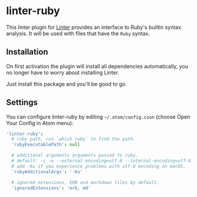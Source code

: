 # linter-ruby

This linter plugin for [Linter](https://github.com/AtomLinter/Linter) provides
an interface to Ruby's builtin syntax analysis. It will be used with files that
have the `Ruby` syntax.

## Installation

On first activation the plugin will install all dependencies automatically, you
no longer have to worry about installing Linter.

Just install this package and you'll be good to go.

## Settings

You can configure linter-ruby by editing `~/.atom/config.cson` (choose Open
Your Config in Atom menu):

```coffeescript
'linter-ruby':
  # ruby path. run `which ruby` to find the path.
  'rubyExecutablePath': null

  # additional arguments arguments passed to ruby.
  # default: -c -w --external-encoding=utf-8 --internal-encoding=utf-8
  # add -Ku if you experience problems with utf-8 encoding on macOS.
  'rubyAdditionalArgs': '-Ku'

  # ignored extensions, ERB and markdown files by default.
  'ignoredExtensions': 'erb, md'
```
